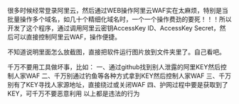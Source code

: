 很多时候经常登录阿里云，然后通过WEB操作阿里云WAF实在太麻烦，特别是当批量操作多个域名，如几十个精细化域名时，一个一个操作费劲的要死！！！所以开发了这个程序，通过调用阿里云密钥AccessKey ID、AccessKey Secret，然后可以直接控制阿里云WAF，操作便捷。

不知道说明里面怎么放截图，直接把软件运行图片放到文件夹里了。自己看吧。


千万不要用工具做坏事，比如：
一、通过github找到别人泄露的阿里KEY然后控制人家WAF
二、千万别通过钓鱼等各种方式拿到KEY然后控制人家WAF
三、千万别有了KEY寻找人家源地址，直接绕过或关闭WAF
四、护网过程中要是获取到了KEY，可千万不要恶意利用
  以上都是违法的行为
